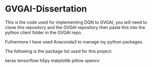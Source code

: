 # GVGAI-Dissertation

This is the code used for implementing DQN to GVGAI, you will need to clone this repository and the GVGAI repository then paste this into the python client folder in the GVGAI repo.

Futhermore I have used Anaconda3 to manage my python packages.

The following is the package list used for this project:

keras
tensorflow
h5py
matplotlib
pillow
opencv
